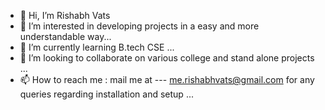 - 👋 Hi, I’m Rishabh Vats
- 👀 I’m interested in developing projects in a easy and more understandable way...
- 🌱 I’m currently learning B.tech CSE ...
- 💞️ I’m looking to collaborate on various college and stand alone projects ...
- 📫 How to reach me : mail me at --- me.rishabhvats@gmail.com for any queries regarding installation and setup ...

<!---
2911vats/2911vats is a ✨ special ✨ repository because its free for all and is always in updateation mode so the users will have a better ecperience.This project is licences free and can be used by anyone . `README.md` (this file) appears on your GitHub profile.
You can click the Preview link to take a look at your changes.
--->
